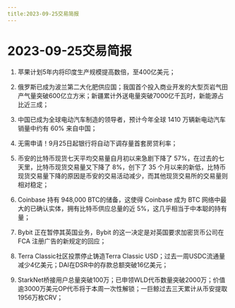 ```yaml
---
title:2023-09-25交易简报
---
```

# 2023-09-25交易简报
1. 苹果计划5年内将印度生产规模提高数倍，至400亿美元；

2. 俄罗斯已成为波兰第二大化肥供应国；我国首个投入商业开发的大型页岩气田产气量突破600亿立方米；新疆累计外送电量突破7000亿千瓦时，新能源占比近三成；

3. 中国已成为全球电动汽车制造的领导者，预计今年全球 1410 万辆新电动汽车销量中约有 60% 来自中国；

4. 无需申请！9月25日起银行将自动下调存量首套房贷利率；

5. 币安的比特币现货七天平均交易量自月初以来急剧下降了 57%，在过去的七天里，比特币现货交易量又下降了 8%，创下了 35 个月以来的新低，比特币现货交易量下降的原因是币安的交易活动减少，而其他现货交易所的交易量则相对稳定；

6. Coinbase 持有 948,000 BTC的储备，这使得 Coinbase 成为 BTC 网络中最大的已确认实体，拥有比特币供应总量的近 5%，这几乎相当于中本聪的持有量；

7. Bybit 正在暂停其英国业务，Bybit 的这一决定是对英国要求加密货币公司在 FCA 注册广告的新规定的回应；

8. Terra Classic社区投票停止铸造Terra Classic USD；过去一周USDC流通量减少4亿美元；DAI在DSR中的存款总额突破16亿美元；

9. StarkNet桥接用户总量突破100万；已申领WLD代币数量突破2000万；价值逾3000万美元OP代币将于本周一次性解锁；一巨鲸过去三天累计从币安提取1956万枚CRV；